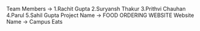 Team Members -> 1.Rachit Gupta
                2.Suryansh Thakur
                3.Prithvi Chauhan
                4.Parul
                5.Sahil Gupta
Project Name -> FOOD ORDERING WEBSITE 
Website Name -> Campus Eats
